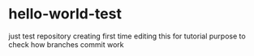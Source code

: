 # hello-world-test
just test repository creating first time
editing this for tutorial purpose to check how branches commit work 
